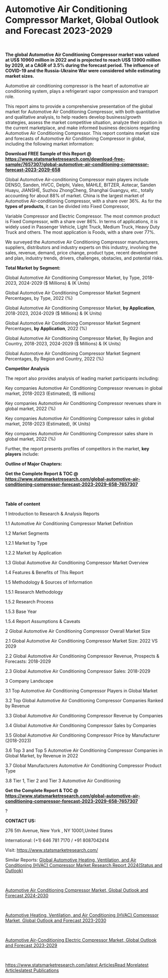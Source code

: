 <h1>Automotive Air Conditioning Compressor Market, Global Outlook and Forecast 2023-2029</h1><br/><p><strong>The global Automotive Air Conditioning Compressor market was valued at US$ 10960 million in 2022 and is projected to reach US$ 13900 million by 2029, at a <strong>CAGR</strong> of 3.5% during the forecast period. The influence of COVID-19 and the Russia-Ukraine War were considered while estimating market sizes.</strong></p>
 
 
 
 <p>Automotive air conditioning compressor is the heart of automotive air conditioning system, plays a refrigerant vapor compression and transport role.</p>
 
 
 
 <p>This report aims to provide a comprehensive presentation of the global market for Automotive Air Conditioning Compressor, with both quantitative and qualitative analysis, to help readers develop business/growth strategies, assess the market competitive situation, analyze their position in the current marketplace, and make informed business decisions regarding Automotive Air Conditioning Compressor. This report contains market size and forecasts of Automotive Air Conditioning Compressor in global, including the following market information:</p>
 
 
 
 <p><strong>Download FREE Sample of this Report @ <a href="https://www.statsmarketresearch.com/download-free-sample/7657307/global-automotive-air-conditioning-compressor-forecast-2023-2029-658">https://www.statsmarketresearch.com/download-free-sample/7657307/global-automotive-air-conditioning-compressor-forecast-2023-2029-658</a></strong></p>
 
 
 
 <p>Global Automotive Air-conditioning Compressor main players include DENSO, Sanden, HVCC, Delphi, Valeo, MAHLE, BITZER, Aotecar, Sanden Huayu, JIANSHE, Suzhou ZhongCheng, Shanghai Guangyu, etc., totally accounting for about 88% of market. China is the largest market of Automotive Air-conditioning Compressor, with a share over 36%. As for the <strong>types of products</strong>, it can be divided into Fixed Compressor,</p>
 
 
 
 <p>Variable Compressor and Electric Compressor. The most common product is Fixed Compressor, with a share over 86%. In terms of applications, it is widely used in Passenger Vehicle, Light Truck, Medium Truck, Heavy Duty Truck and others. The most application is Foods, with a share over 77%.</p>
 
 
 
 <p>We surveyed the Automotive Air Conditioning Compressor manufacturers, suppliers, distributors and industry experts on this industry, involving the sales, revenue, demand, price change, product type, recent development and plan, industry trends, drivers, challenges, obstacles, and potential risks.</p>
 
 
 
 <p><strong>Total Market by Segment:</strong></p>
 
 
 
 <p>Global Automotive Air Conditioning Compressor Market, by Type, 2018-2023, 2024-2029 ($ Millions) & (K Units)</p>
 
 
 
 <p>Global Automotive Air Conditioning Compressor Market Segment Percentages, by Type, 2022 (%)</p>
 
 
 
 <p>Global Automotive Air Conditioning Compressor Market, <strong>by Application</strong>, 2018-2023, 2024-2029 ($ Millions) & (K Units)</p>
 
 
 
 <p>Global Automotive Air Conditioning Compressor Market Segment Percentages, <strong>by Application</strong>, 2022 (%)</p>
 
 
 
 <p>Global Automotive Air Conditioning Compressor Market, By Region and Country, 2018-2023, 2024-2029 ($ Millions) & (K Units)</p>
 
 
 
 <p>Global Automotive Air Conditioning Compressor Market Segment Percentages, By Region and Country, 2022 (%)</p>
 
 
 
 <p><strong>Competitor Analysis</strong></p>
 
 
 
 <p>The report also provides analysis of leading market participants including:</p>
 
 
 
 <p>Key companies Automotive Air Conditioning Compressor revenues in global market, 2018-2023 (Estimated), ($ millions)</p>
 
 
 
 <p>Key companies Automotive Air Conditioning Compressor revenues share in global market, 2022 (%)</p>
 
 
 
 <p>Key companies Automotive Air Conditioning Compressor sales in global market, 2018-2023 (Estimated), (K Units)</p>
 
 
 
 <p>Key companies Automotive Air Conditioning Compressor sales share in global market, 2022 (%)</p>
 
 
 
 <p>Further, the report presents profiles of competitors in the market, <strong>key players</strong> include:</p>
 
 
 
 <p><strong>Outline of Major Chapters:</strong></p>
 
 
 
 <div><b>Get the Complete Report & TOC @ <a href="https://www.statsmarketresearch.com/global-automotive-air-conditioning-compressor-forecast-2023-2029-658-7657307">https://www.statsmarketresearch.com/global-automotive-air-conditioning-compressor-forecast-2023-2029-658-7657307</a></b></div>
 
 
 
 <p><br />
 
 <b>Table of content</b></p>
 
 
 
 <p>1 Introduction to Research & Analysis Reports<br />
 
 1.1 Automotive Air Conditioning Compressor Market Definition<br />
 
 1.2 Market Segments<br />
 
 1.2.1 Market by Type<br />
 
 1.2.2 Market by Application<br />
 
 1.3 Global Automotive Air Conditioning Compressor Market Overview<br />
 
 1.4 Features & Benefits of This Report<br />
 
 1.5 Methodology & Sources of Information<br />
 
 1.5.1 Research Methodology<br />
 
 1.5.2 Research Process<br />
 
 1.5.3 Base Year<br />
 
 1.5.4 Report Assumptions & Caveats<br />
 
 2 Global Automotive Air Conditioning Compressor Overall Market Size<br />
 
 2.1 Global Automotive Air Conditioning Compressor Market Size: 2022 VS 2029<br />
 
 2.2 Global Automotive Air Conditioning Compressor Revenue, Prospects & Forecasts: 2018-2029<br />
 
 2.3 Global Automotive Air Conditioning Compressor Sales: 2018-2029<br />
 
 3 Company Landscape<br />
 
 3.1 Top Automotive Air Conditioning Compressor Players in Global Market<br />
 
 3.2 Top Global Automotive Air Conditioning Compressor Companies Ranked by Revenue<br />
 
 3.3 Global Automotive Air Conditioning Compressor Revenue by Companies<br />
 
 3.4 Global Automotive Air Conditioning Compressor Sales by Companies<br />
 
 3.5 Global Automotive Air Conditioning Compressor Price by Manufacturer (2018-2023)<br />
 
 3.6 Top 3 and Top 5 Automotive Air Conditioning Compressor Companies in Global Market, by Revenue in 2022<br />
 
 3.7 Global Manufacturers Automotive Air Conditioning Compressor Product Type<br />
 
 3.8 Tier 1, Tier 2 and Tier 3 Automotive Air Conditioning</p>
 
 
 
 <div><b>Get the Complete Report & TOC @ <a href="https://www.statsmarketresearch.com/global-automotive-air-conditioning-compressor-forecast-2023-2029-658-7657307">https://www.statsmarketresearch.com/global-automotive-air-conditioning-compressor-forecast-2023-2029-658-7657307</a></b></div>
 
 
 
 <p>? </p>
 
 
 
 <p><b>CONTACT US:</b><br />
 
 276 5th Avenue, New York , NY 10001,United States<br />
 
 International: (+1) 646 781 7170 / +91 8087042414<br />
 
 Visit: <a href="https://www.statsmarketresearch.com/">https://www.statsmarketresearch.com/</a><br />
 
 Similar Reports: <a href="https://www.statsmarketresearch.com/global-automotive-air-conditioning-compressor-forecast-2023-2029-658-7657307">Global Automotive Heating, Ventilation, and Air Conditioning (HVAC) Compressor Market Research Report 2024(Status and Outlook)</a><br />
 
 <br />
 
 <a href="https://www.statsmarketresearch.com/global-automotive-air-conditioning-compressor-forecast-2023-2029-658-7657307">Automotive Air Conditioning Compressor Market, Global Outlook and Forecast 2024-2030</a><br />
 
 <br />
 
 <a href="https://www.statsmarketresearch.com/global-automotive-air-conditioning-compressor-forecast-2023-2029-658-7657307">Automotive Heating, Ventilation, and Air Conditioning (HVAC) Compressor Market, Global Outlook and Forecast 2023-2030</a><br />
 
 <br />
 
 <a href="https://www.statsmarketresearch.com/global-automotive-air-conditioning-compressor-forecast-2023-2029-658-7657307">Automotive Air-Conditioning Electric Compressor Market, Global Outlook and Forecast 2023-2029</a><br />
 
 <br />
 
 <a href="https://gyeongbokgung.com">https://www.statsmarketresearch.com/</a><a href="https://hallyeomaritime.com">latest Articles</a><a href="https://jingwansa.com">Read More</a><a href="https://nguoiviet.jp/">latest Articles</a><a href="https://www.intelmarketresearch.com/">latest Publications</a></p>